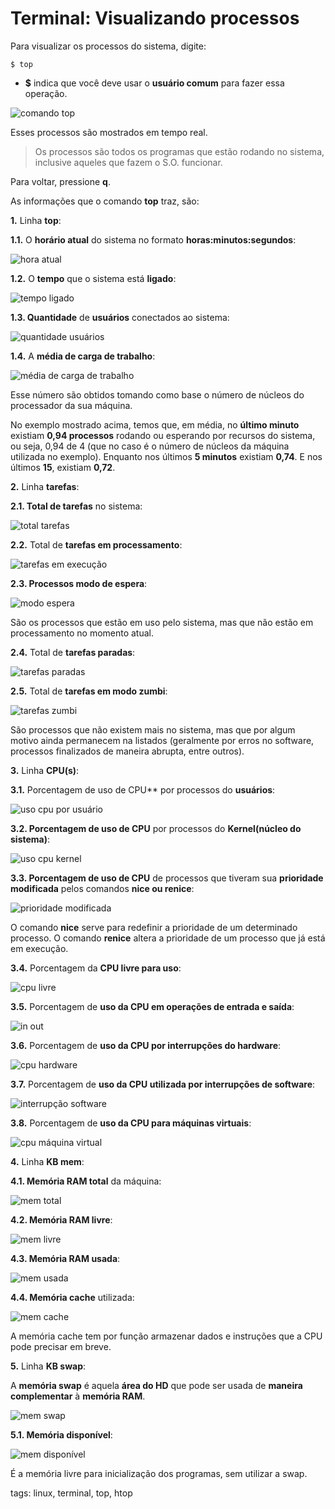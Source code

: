 # Terminal: Visualizando processos


Para visualizar os processos do sistema, digite:

```
$ top
```

- **$** indica que você deve usar o **usuário comum** para fazer essa operação.

![comando top](img/p0030-0.gif)

Esses processos são mostrados em tempo real.

> Os processos são todos os programas que estão rodando no sistema, inclusive aqueles que fazem o S.O. funcionar.

Para voltar, pressione **q**.

As informações que o comando **top** traz, são:

**1.** Linha **top**:

**1.1.** O **horário atual** do sistema no formato **horas:minutos:segundos**:

![hora atual](img/p0030-1.png)

**1.2.** O **tempo** que o sistema está **ligado**:

![tempo ligado](img/p0030-2.png)

**1.3. Quantidade** de **usuários** conectados ao sistema:

![quantidade usuários](img/p0030-3.png)

**1.4.** A **média de carga de trabalho**:

![média de carga de trabalho](img/p0030-4.png)

Esse número são obtidos tomando como base o número de núcleos do processador da sua máquina.

No exemplo mostrado acima, temos que, em média, no **último minuto** existiam **0,94 processos** rodando ou esperando por recursos do sistema, ou seja, 0,94 de 4 (que no caso é o número de núcleos da máquina utilizada no exemplo). Enquanto nos últimos **5 minutos** existiam **0,74**. E nos últimos **15**, existiam **0,72**. 

**2.** Linha **tarefas**:

**2.1. Total de tarefas** no sistema:

![total tarefas](img/p0030-5.png)

**2.2.** Total de **tarefas em processamento**:

![tarefas em execução](img/p0030-6.png)

**2.3. Processos modo de espera**: 

![modo espera](img/p0030-7.png)

São os processos que estão em uso pelo sistema, mas que não estão em processamento no momento atual.

**2.4.** Total de **tarefas paradas**:

![tarefas paradas](img/p0030-8.png)

**2.5.** Total de **tarefas em modo zumbi**:

![tarefas zumbi](img/p0030-9.png)

São processos que não existem mais no sistema, mas que por algum motivo ainda permanecem na listados (geralmente por erros no software, processos finalizados de maneira abrupta, entre outros).

**3.** Linha **CPU(s)**:

**3.1.** Porcentagem de uso de CPU** por processos do **usuários**:

![uso cpu por usuário](img/p0030-10.png)

**3.2. Porcentagem de uso de CPU** por processos do **Kernel(núcleo do sistema)**:

![uso cpu kernel](img/p0030-11.png)

**3.3. Porcentagem de uso de CPU** de processos que tiveram sua **prioridade modificada** pelos comandos **nice ou renice**:

![prioridade modificada](img/p0030-12.png)

O comando **nice** serve para redefinir a prioridade de um determinado processo. O comando **renice** altera a prioridade de um processo que já está em execução.

**3.4.** Porcentagem da **CPU livre para uso**:

![cpu livre](img/p0030-13.png)

**3.5.** Porcentagem de **uso da CPU em operações de entrada e saída**:

![in out](img/p0030-14.png)

**3.6.** Porcentagem de **uso da CPU por interrupções do hardware**:

![cpu hardware](img/p0030-15.png)

**3.7.** Porcentagem de **uso da CPU utilizada por interrupções de software**:

![interrupção software](img/p0030-16.png)

**3.8.** Porcentagem de **uso da CPU para máquinas virtuais**:

![cpu máquina virtual](img/p0030-17.png)

**4.** Linha **KB mem**:

**4.1. Memória RAM total** da máquina:

![mem total](img/p0030-18.png)

**4.2. Memória RAM livre**:

![mem livre](img/p0030-19.png)

**4.3. Memória RAM usada**:

![mem usada](img/p0030-20.png)

**4.4. Memória cache** utilizada:

![mem cache](img/p0030-21.png)

A memória cache tem por função armazenar dados e instruções que a CPU pode precisar em breve.

**5.** Linha **KB swap**:

A **memória swap** é aquela **área do HD** que pode ser usada de **maneira complementar** à **memória RAM**.

![mem swap](img/p0030-22.png)

**5.1. Memória disponível**:

![mem disponível](img/p0030-23.png)

É a memória livre para inicialização dos programas, sem utilizar a swap.

tags: linux, terminal, top, htop
